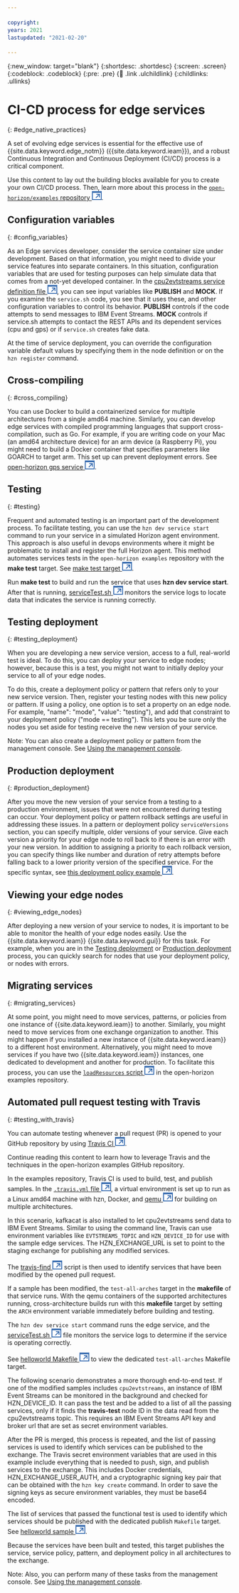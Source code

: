 ```yaml
---

copyright:
years: 2021
lastupdated: "2021-02-20"

---
```


{:new_window: target="blank"}
{:shortdesc: .shortdesc}
{:screen: .screen}
{:codeblock: .codeblock}
{:pre: .pre}
{:child: .link .ulchildlink}
{:childlinks: .ullinks}

# CI-CD process for edge services
{: #edge_native_practices}

A set of evolving edge services is essential for the effective use of {{site.data.keyword.edge_notm}} ({{site.data.keyword.ieam}}), and a robust Continuous Integration and Continuous Deployment (CI/CD) process is a critical component. 

Use this content to lay out the building blocks available for you to create your own CI/CD process. Then, learn more about this process in the [`open-horizon/examples` repository ![Opens in a new tab](../images/icons/launch-glyph.svg "Opens in a new tab")](https://github.com/open-horizon/examples). 

## Configuration variables
{: #config_variables}

As an Edge services developer, consider the service container size under development. Based on that information, you might need to divide your service features into separate containers. In this situation, configuration variables that are used for testing purposes can help simulate data that comes from a not-yet developed container. In the [cpu2evtstreams service definition file ![Opens in a new tab](../images/icons/launch-glyph.svg "Opens in a new tab")](https://github.com/open-horizon/examples/blob/master/edge/evtstreams/cpu2evtstreams/horizon/service.definition.json), you can see input variables like **PUBLISH** and **MOCK**. If you examine the `service.sh` code, you see that it uses these, and other configuration variables to control its behavior. **PUBLISH** controls if the code attempts to send messages to IBM Event Streams. **MOCK** controls if service.sh attempts to contact the REST APIs and its dependent services (cpu and gps) or if `service.sh` creates fake data.

At the time of service deployment, you can override the configuration variable default values by specifying them in the node definition or on the `hzn register` command.

## Cross-compiling
{: #cross_compiling}

You can use Docker to build a containerized service for multiple architectures from a single amd64 machine. Similarly, you can develop edge services with compiled programming languages that support cross-compilation, such as Go. For example, if you are writing code on your Mac (an amd64 architecture device) for an arm device (a Raspberry Pi), you might need to build a Docker container that specifies parameters like GOARCH to target arm. This set up can prevent deployment errors. See [open-horizon gps service ![Opens in a new tab](../images/icons/launch-glyph.svg "Opens in a new tab")](https://github.com/open-horizon/examples/tree/master/edge/services/gps). 

## Testing
{: #testing}

Frequent and automated testing is an important part of the development process. To facilitate testing, you can use the `hzn dev service start` command to run your service in a simulated Horizon agent environment. This approach is also useful in devops environments where it might be problematic to install and register the full Horizon agent. This method automates services tests in the `open-horizon examples` repository with the **make test** target. See [make test target ![Opens in a new tab](../images/icons/launch-glyph.svg "Opens in a new tab")](https://github.com/open-horizon/examples/blob/305c4f375aafb09733f244ec9a899ce136b6d311/edge/services/helloworld/Makefile#L30).


Run **make test** to build and run the service that uses **hzn dev service start**. After that is running, [serviceTest.sh ![Opens in a new tab](../images/icons/launch-glyph.svg "Opens in a new tab")](https://github.com/open-horizon/examples/blob/master/tools/serviceTest.sh) monitors the service logs to locate data that indicates the service is running correctly. 

## Testing deployment
{: #testing_deployment}

When you are developing a new service version, access to a full, real-world test is ideal. To do this, you can deploy your service to edge nodes; however, because this is a test, you might not want to initially deploy your service to all of your edge nodes.

To do this, create a deployment policy or pattern that refers only to your new service version. Then, register your testing nodes with this new policy or pattern. If using a policy, one option is to set a property on an edge node. For example, "name": "mode", "value": "testing"), and add that constraint to your deployment policy ("mode == testing"). This lets you be sure only the nodes you set aside for testing receive the new version of your service. 

Note: You can also create a deployment policy or pattern from the management console. See [Using the management console](../console/accessing_ui.md).

## Production deployment
{: #production_deployment}

After you move the new version of your service from a testing to a production environment, issues that were not encountered during testing can occur. Your deployment policy or pattern rollback settings are useful in addressing these issues. In a pattern or deployment policy `serviceVersions` section, you can specify multiple, older versions of your service. Give each version a priority for your edge node to roll back to if there is an error with your new version. In addition to assigning a priority to each rollback version, you can specify things like number and duration of retry attempts before falling back to a lower priority version of the specified service. For the specific syntax, see [this deployment policy example ![Opens in a new tab](../images/icons/launch-glyph.svg "Opens in a new tab")](https://github.com/open-horizon/anax/blob/master/cli/samples/business_policy.json).

## Viewing your edge nodes
{: #viewing_edge_nodes}

After deploying a new version of your service to nodes, it is important to be able to monitor the health of your edge nodes easily. Use the {{site.data.keyword.ieam}} {{site.data.keyword.gui}} for this task. For example, when you are in the [Testing deployment](#testing_deployment) or [Production deployment](#production_deployment) process, you can quickly search for nodes that use your deployment policy, or nodes with errors.

## Migrating services
{: #migrating_services}

At some point, you might need to move services, patterns, or policies from one instance of {{site.data.keyword.ieam}} to another. Similarly, you might need to move services from one exchange organization to another. This might happen if you installed a new instance of {{site.data.keyword.ieam}} to a different host environment. Alternatively, you might need to move services if you have two {{site.data.keyword.ieam}} instances, one dedicated to development and another for production. To facilitate this process, you can use the [`loadResources` script ![Opens in a new tab](../images/icons/launch-glyph.svg "Opens in a new tab")](https://github.com/open-horizon/examples/blob/master/tools/loadResources) in the open-horizon examples repository. 

## Automated pull request testing with Travis
{: #testing_with_travis}

You can automate testing whenever a pull request (PR) is opened to your GitHub repository by using [Travis CI ![Opens in a new tab](../images/icons/launch-glyph.svg "Opens in a new tab")](https://travis-ci.com). 

Continue reading this content to learn how to leverage Travis and the techniques in the open-horizon examples GitHub repository. 

In the examples repository, Travis CI is used to build, test, and publish samples. In the [`.travis.yml` file ![Opens in a new tab](../images/icons/launch-glyph.svg "Opens in a new tab")](https://github.com/open-horizon/examples/blob/master/.travis.yml), a virtual environment is set up to run as a Linux amd64 machine with hzn, Docker, and [qemu ![Opens in a new tab](../images/icons/launch-glyph.svg "Opens in a new tab")](https://github.com/multiarch/qemu-user-static) for building on multiple architectures.

In this scenario, kafkacat is also installed to let cpu2evtstreams send data to IBM Event Streams. Similar to using the command line, Travis can use environment variables like `EVTSTREAMS_TOPIC` and `HZN_DEVICE_ID` for use with the sample edge services. The HZN_EXCHANGE_URL is set to point to the staging exchange for publishing any modified services. 

The [travis-find ![Opens in a new tab](../images/icons/launch-glyph.svg "Opens in a new tab")](https://github.com/open-horizon/examples/blob/master/tools/travis-find) script is then used to identify services that have been modified by the opened pull request.

If a sample has been modified, the `test-all-arches` target in the **makefile** of that service runs. With the qemu containers of the supported architectures running, cross-architecture builds run with this **makefile** target by setting the `ARCH` environment variable immediately before building and testing. 

The `hzn dev service start` command runs the edge service, and the [serviceTest.sh ![Opens in a new tab](../images/icons/launch-glyph.svg "Opens in a new tab")](https://github.com/open-horizon/examples/blob/master/tools/serviceTest.sh) file monitors the service logs to determine if the service is operating correctly.

See [helloworld Makefile ![Opens in a new tab](../images/icons/launch-glyph.svg "Opens in a new tab")](https://github.com/open-horizon/examples/blob/afd4a5822aede44616eb5da7cd9dafd4d78f12ec/edge/services/helloworld/Makefile#L24) to view the dedicated `test-all-arches` Makefile target.

The following scenario demonstrates a more thorough end-to-end test. If one of the modified samples includes `cpu2evtstreams`, an instance of IBM Event Streams can be monitored in the background and checked for HZN_DEVICE_ID. It can pass the test and be added to a list of all the passing services, only if it finds the **travis-test** node ID in the data read from the cpu2evtstreams topic. This requires an IBM Event Streams API key and broker url that are set as secret environment variables.

After the PR is merged, this process is repeated, and the list of passing services is used to identify which services can be published to the exchange. The Travis secret environment variables that are used in this example include everything that is needed to push, sign, and publish services to the exchange. This includes Docker credentials, HZN_EXCHANGE_USER_AUTH, and a cryptographic signing key pair that can be obtained with the `hzn key create` command. In order to save the signing keys as secure environment variables, they must be base64 encoded.

The list of services that passed the functional test is used to identify which services should be published with the dedicated publish `Makefile` target. See [helloworld sample ![Opens in a new tab](../images/icons/launch-glyph.svg "Opens in a new tab")](https://github.com/open-horizon/examples/blob/afd4a5822aede44616eb5da7cd9dafd4d78f12ec/edge/services/helloworld/Makefile#L45).

Because the services have been built and tested, this target publishes the service, service policy, pattern, and deployment policy in all architectures to the exchange. 

Note: Also, you can perform many of these tasks from the management console. See [Using the management console](../console/accessing_ui.md).

